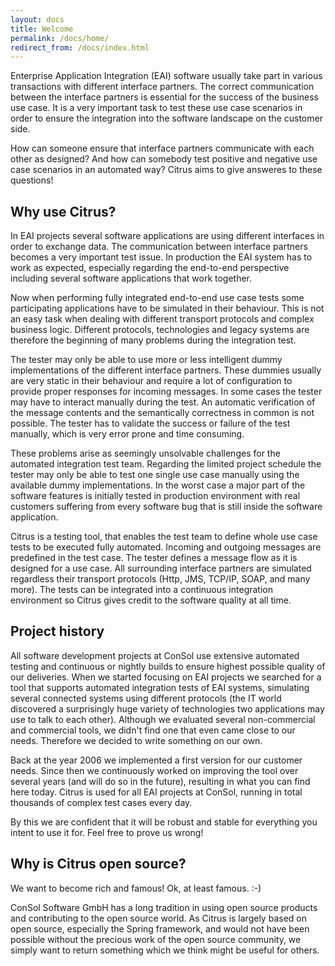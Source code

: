 ```yaml
---
layout: docs
title: Welcome
permalink: /docs/home/
redirect_from: /docs/index.html
---
```


Enterprise Application Integration (EAI) software usually take part in various transactions with different interface partners. 
The correct communication between the interface partners is essential for the success of the business use case. It is a very 
important task to test these use case scenarios in order to ensure the integration into the software landscape on the customer 
side.

How can someone ensure that interface partners communicate with each other as designed? And how can somebody test positive 
and negative use case scenarios in an automated way? Citrus aims to give answeres to these questions!

## Why use Citrus?

In EAI projects several software applications are using different interfaces in order to exchange data. The communication 
between interface partners becomes a very important test issue. In production the EAI system has to work as expected, especially 
regarding the end-to-end perspective including several software applications that work together.

Now when performing fully integrated end-to-end use case tests some participating applications have to be simulated in their 
behaviour. This is not an easy task when dealing with different transport protocols and complex business logic. Different 
protocols, technologies and legacy systems are therefore the beginning of many problems during the integration test.

The tester may only be able to use more or less intelligent dummy implementations of the different interface partners. These 
dummies usually are very static in their behaviour and require a lot of configuration to provide proper responses for incoming 
messages. In some cases the tester may have to interact manually during the test. An automatic verification of the message 
contents and the semantically correctness in common is not possible. The tester has to validate the success or failure of the 
test manually, which is very error prone and time consuming.

These problems arise as seemingly unsolvable challenges for the automated integration test team. Regarding the limited project 
schedule the tester may only be able to test one single use case manually using the available dummy implementations. In the 
worst case a major part of the software features is initially tested in production environment with real customers suffering 
from every software bug that is still inside the software application.

Citrus is a testing tool, that enables the test team to define whole use case tests to be executed fully automated. Incoming 
and outgoing messages are predefined in the test case. The tester defines a message flow as it is designed for a use case. 
All surrounding interface partners are simulated regardless their transport protocols (Http, JMS, TCP/IP, SOAP, and many more). 
The tests can be integrated into a continuous integration environment so Citrus gives credit to the software quality at all time.

## Project history

All software development projects at ConSol use extensive automated testing and continuous or nightly builds to ensure highest 
possible quality of our deliveries. When we started focusing on EAI projects we searched for a tool that supports automated 
integration tests of EAI systems, simulating several connected systems using different protocols (the IT world discovered a 
surprisingly huge variety of technologies two applications may use to talk to each other). Although we evaluated several 
non-commercial and commercial tools, we didn't find one that even came close to our needs. Therefore we decided to write 
something on our own.

Back at the year 2006 we implemented a first version for our customer needs. Since then we continuously worked on improving 
the tool over several years (and will do so in the future), resulting in what you can find here today. Citrus is used for all 
EAI projects at ConSol, running in total thousands of complex test cases every day.

By this we are confident that it will be robust and stable for everything you intent to use it for. Feel free to prove us wrong!

## Why is Citrus open source?

We want to become rich and famous! Ok, at least famous. :-)

ConSol Software GmbH has a long tradition in using open source products and contributing to the open source world. As Citrus 
is largely based on open source, especially the Spring framework, and would not have been possible without the precious work of
the open source community, we simply want to return something which we think might be useful for others.

